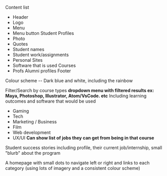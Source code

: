 Content list 
 - Header 
 - Logo
 - Menu 
 - Menu button 
Student Profiles
 - Photo
 - Quotes
 - Student names
 - Student work/assignments
 - Personal Sites
 - Software that is used
Courses 
 - Profs
Alumni profiles
Footer



Colour scheme -- Dark blue and white, including the rainbow

Filter/Search by course types 
**dropdown menu with filtered results ex: Maya, Photoshop, Illustrator, Atom/VsCode. etc** 
Including learning outcomes and software that would be used
 - Gaming 
 - Tech
 - Marketing / Business
 - Film
 - Web development
 - UX/UI
**Can show list of jobs they can get from being in that course** 


Student success stories including profile, their current job/internship, small "blurb" about the program


A homepage with small dots to navigate left or right and links to each category (using lots of imagery and a consistent colour scheme)
